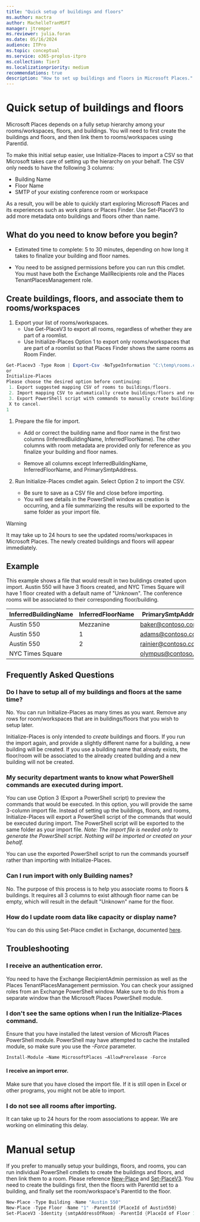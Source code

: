 ```yaml
---
title: "Quick setup of buildings and floors"
ms.author: mactra
author: MachelleTranMSFT
manager: jtremper
ms.reviewer: julia.foran
ms.date: 05/16/2024
audience: ITPro
ms.topic: conceptual
ms.service: o365-proplus-itpro
ms.collection: Tier3
ms.localizationpriority: medium
recommendations: true
description: "How to set up buildings and floors in Microsoft Places."
---
```


# Quick setup of buildings and floors

Microsoft Places depends on a fully setup hierarchy among your rooms/workspaces, floors, and buildings.  You will need to first create the buildings and floors, and then link them to rooms/workspaces using ParentId.

To make this initial setup easier, use Initialize-Places to import a CSV so that Microsoft takes care of setting up the hierarchy on your behalf.  The CSV only needs to have the following 3 columns:

* Building Name
* Floor Name
* SMTP of your existing conference room or workspace

As a result, you will be able to quickly start exploring Microsoft Places and its experiences such as work plans or Places Finder.  Use Set-PlaceV3 to add more metadata onto buildings and floors other than name.

## What do you need to know before you begin?
- Estimated time to complete: 5 to 30 minutes, depending on how long it takes to finalize your building and floor names.

- You need to be assigned permissions before you can run this cmdlet. You must have both the Exchange MailRecipients role and the Places TenantPlacesManagement role.

## Create buildings, floors, and associate them to rooms/workspaces

1. Export your list of rooms/workspaces.
   - Use Get-PlaceV3 to export all rooms, regardless of whether they are part of a roomlist.  
   - Use Initialize-Places Option 1 to export only rooms/workspaces that are part of a roomlist so that Places Finder shows the same rooms as Room Finder.
```powershell
Get-Placev3 -Type Room | Export-Csv -NoTypeInformation "C:\temp\rooms.csv"
or
Initialize-Places
Please choose the desired option before continuing:
 1. Export suggested mapping CSV of rooms to buildings/floors.
 2. Import mapping CSV to automatically create buildings/floors and room mappings.
 3. Export PowerShell script with commands to manually create buildings/floors and room mappings based on an imported CSV.
 X to cancel.
1
```
1. Prepare the file for import.

   - Add or correct the building name and floor name in the first two columns (InferredBuildingName, InferredFloorName).  The other columns with room metadata are provided only for reference as you finalize your building and floor names.
      
   - Remove all columns except InferredBuildingName, InferredFloorName, and PrimarySmtpAddress.
      
1. Run Initialize-Places cmdlet again.  Select Option 2 to import the CSV.
   - Be sure to save as a CSV file and close before importing.
   - You will see details in the PowerShell window as creation is occurring, and a file summarizing the results will be exported to the same folder as your import file.
      
> [!WARNING]
> It may take up to 24 hours to see the updated rooms/workspaces in Microsoft Places.  The newly created buildings and floors will appear immediately.
## Example
This example shows a file that would result in two buildings created upon import.  Austin 550 will have 3 floors created, and NYC Times Square will have 1 floor created with a default name of "Unknown".  The conference rooms will be associated to their corresponding floor/building.

| InferredBuildingName | InferredFloorName | PrimarySmtpAddress |
| -------- | -------- | -------- |
|Austin 550|Mezzanine|baker@contoso.com|
|Austin 550|1|adams@contoso.com|
|Austin 550|2|rainier@contoso.com|
|NYC Times Square||olympus@contoso.com|

## Frequently Asked Questions
### Do I have to setup all of my buildings and floors at the same time?
No. You can run Initialize-Places as many times as you want. Remove any rows for room/workspaces that are in buildings/floors that you wish to setup later.

Initialize-Places is only intended to *create* buildings and floors.  If you run the import again, and provide a slightly different name for a building, a new building will be created.  If you use a building name that already exists, the floor/room will be associated to the already created building and a new building will not be created.

### My security department wants to know what PowerShell commands are executed during import.
You can use Option 3 (Export a PowerShell script) to preview the commands that would be executed.  In this option, you will provide the same 3-column import file.  Instead of setting up the buildings, floors, and rooms, Initialize-Places will export a PowerShell script of the commands that would be executed during import.  The PowerShell script will be exported to the same folder as your import file.  *Note: The import file is needed only to generate the PowerShell script. Nothing will be imported or created on your behalf.*

You can use the exported PowerShell script to run the commands yourself rather than importing with Initialize-Places.

### Can I run import with only Building names?
No. The purpose of this process is to help you associate rooms to floors & buildings.  It requires all 3 columns to exist although floor name can be empty, which will result in the default "Unknown" name for the floor.

### How do I update room data like capacity or display name?
You can do this using Set-Place cmdlet in Exchange, documented [here](/powershell/module/exchange/set-place?view=exchange-ps).

## Troubleshooting
### I receive an authentication error.
You need to have the Exchange RecipientAdmin permission as well as the Places TenantPlacesManagement permission.  You can check your assigned roles from an Exchange PowerShell window.  Make sure to do this from a separate window than the Microsoft Places PowerShell module.

### I don't see the same options when I run the Initialize-Places command.
Ensure that you have installed the latest version of Microsft Places PowerShell module.  PowerShell may have attempted to cache the installed module, so make sure you use the *-*_Force_ parameter.

```powershell
Install-Module –Name MicrosoftPlaces –AllowPrerelease -Force
```

#### I receive an import error.
Make sure that you have closed the import file.  If it is still open in Excel or other programs, you might not be able to import.

### I do not see all rooms after importing.

It can take up to 24 hours for the room associations to appear.  We are working on eliminating this delay.

# Manual setup
If you prefer to manually setup your buildings, floors, and rooms, you can run individual PowerShell cmdlets to create the buildings and floors, and then link them to a room.  Please reference [New-Place](new-place.md) and [Set-PlaceV3](set-placev3.md).  You need to create the buildings first, then the floors with ParentId set to a building, and finally set the room/workspace's ParentId to the floor.

```powershell
New-Place -Type Building -Name "Austin 550"
New-Place -Type Floor -Name "1" -ParentId {PlaceId of Austin550}
Set-PlaceV3 -Identity {smtpAddressOfRoom} -ParentId {PlaceId of Floor 1}
```

